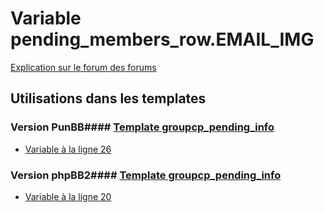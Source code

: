 # Variable pending_members_row.EMAIL_IMG
[Explication sur le forum des forums](http://forum.forumactif.com/t294113-listing-des-variables#pending_members_row.EMAIL_IMG)
## Utilisations dans les templates
### Version PunBB#### [Template groupcp_pending_info](punbb/groupcp_pending_info.md)
* [Variable à la ligne 26](../punbb/groupcp_pending_info.tpl#L26)
### Version phpBB2#### [Template groupcp_pending_info](subsilver/groupcp_pending_info.md)
* [Variable à la ligne 20](../subsilver/groupcp_pending_info.tpl#L20)